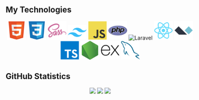 ## My Technologies
<div align="center">
    <img src="https://raw.githubusercontent.com/devicons/devicon/master/icons/html5/html5-original.svg" alt="HTML5" width="50" height="50">
    <img src="https://raw.githubusercontent.com/devicons/devicon/master/icons/css3/css3-original.svg" alt="CSS3" width="50" height="50">
    <img src="https://raw.githubusercontent.com/devicons/devicon/master/icons/sass/sass-original.svg" alt="SCSS" width="50" height="50">
    <img src="https://raw.githubusercontent.com/devicons/devicon/master/icons/tailwindcss/tailwindcss-original.svg" alt="Tailwind CSS" width="50" height="40">
    <img src="https://raw.githubusercontent.com/devicons/devicon/master/icons/javascript/javascript-original.svg" alt="JavaScript" width="50" height="50">
    <img src="https://raw.githubusercontent.com/devicons/devicon/master/icons/php/php-original.svg" alt="PHP" width="50" height="50">
    <img src="https://raw.githubusercontent.com/laravel/art/master/logo-lockup/5%20SVG/2%20CMYK/1%20Full%20Color/laravel-logolockup-cmyk-red.svg" alt="Laravel" width="120" height="50">
    <img src="https://raw.githubusercontent.com/devicons/devicon/master/icons/react/react-original.svg" alt="React.js" width="50" height="50">
    <img src="https://raw.githubusercontent.com/devicons/devicon/master/icons/alpinejs/alpinejs-original.svg" alt="Alpine.js" width="50" height="50">
    <img src="https://raw.githubusercontent.com/devicons/devicon/master/icons/typescript/typescript-original.svg" alt="TypeScript" width="50" height="50">
    <img src="https://raw.githubusercontent.com/devicons/devicon/master/icons/nodejs/nodejs-original.svg" alt="Node.js" width="50" height="50">
    <img src="https://raw.githubusercontent.com/devicons/devicon/master/icons/express/express-original.svg" alt="Express.js" width="50" height="50">
    <img src="https://raw.githubusercontent.com/devicons/devicon/master/icons/mysql/mysql-original.svg" alt="MySQL" width="50" height="50">
</div>

## GitHub Statistics
<div align="center">
  <img src="https://github-readme-streak-stats.herokuapp.com/?user=THG20203&theme=tokyonight&count_private=true&show_icons=true"  />
    <img src="https://github-readme-stats.vercel.app/api?username=THG20203&theme=tokyonight&show_icons=true&hide_border=true&count_private=true" />
  <img src="https://github-readme-stats.vercel.app/api/top-langs/?username=THG20203&layout=pie&theme=tokyonight"  />

</div>


